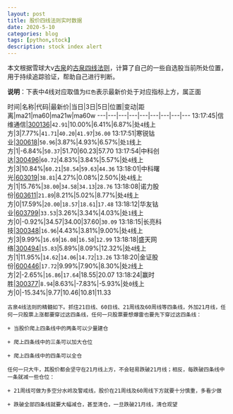```yaml
---
layout: post
title: 股价四线法则实时数据
date: 2020-5-10
categories: blog
tags: [python,stock]
description: stock index alert
---
```



本文根据雪球大v[古泉](https://xueqiu.com/u/7148646888)的[古泉四线法则](https://xueqiu.com/7148646888/130498192)，计算了自己的一些自选股当前所处位置，用于持续追踪验证，帮助自己进行判断。

**说明**：下表中4线对应取值为`红色`表示最新价处于对应指标上方，属正面

时间|名称|代码|最新价|当日|3日|5日|位置|变动|距离|ma21|ma60|ma21w|ma60w
---|---|---|---|---|---|---|---|---
13:17:45|信维通信|[300136](https://xueqiu.com/S/SZ300136)|`42.91`|10.00%|6.41%|6.87%|处`4`线上方|3|7.77%|`41.71`|`40.20`|`41.97`|`36.00`
13:17:51|寒锐钴业|[300618](https://xueqiu.com/S/SZ300618)|`50.96`|3.87%|4.93%|6.57%|处`1`线上方|1|-6.84%|`50.37`|51.70|60.23|57.70
13:17:54|中科创达|[300496](https://xueqiu.com/S/SZ300496)|`60.72`|4.83%|3.84%|5.57%|处`4`线上方|3|10.84%|`60.21`|`58.54`|`59.63`|`44.36`
13:18:01|中科曙光|[603019](https://xueqiu.com/S/SH603019)|`38.81`|4.27%|0.08%|2.50%|处`4`线上方|1|15.76%|`38.00`|`34.58`|`34.13`|`28.76`
13:18:08|诺力股份|[603611](https://xueqiu.com/S/SH603611)|`21.89`|8.21%|5.02%|8.77%|处`4`线上方|0|17.59%|`20.00`|`18.57`|`18.61`|`17.48`
13:18:12|华友钴业|[603799](https://xueqiu.com/S/SH603799)|`33.53`|3.26%|3.34%|4.03%|处`1`线上方|0|-0.92%|34.57|34.00|37.60|`30.09`
13:18:15|长亮科技|[300348](https://xueqiu.com/S/SZ300348)|`16.96`|4.43%|3.81%|9.00%|处`4`线上方|3|9.99%|`16.69`|`16.08`|`16.58`|`12.99`
13:18:18|盛天网络|[300494](https://xueqiu.com/S/SZ300494)|`15.83`|5.89%|8.09%|12.32%|处`4`线上方|1|11.95%|`14.62`|`14.06`|`14.72`|`13.26`
13:18:20|金证股份|[600446](https://xueqiu.com/S/SH600446)|`17.72`|9.99%|7.90%|8.30%|处`2`线上方|2|-2.65%|`16.86`|`17.64`|18.55|20.07
13:18:24|赢时胜|[300377](https://xueqiu.com/S/SZ300377)|`8.94`|8.63%|-7.83%|-5.93%|处`0`线上方|0|-15.34%|9.77|10.46|10.81|11.33

```
古泉4线法则的精髓如下。抓住21日线、60日线、21周线及60周线等四条线，外加21月线，任何一只股票上涨都要穿过这四条线，任何一只股票要想爆雷也要先下穿过这四条线：

+ 当股价爬上四条线中的两条可以少量建仓

+ 爬上四条线中的三条可以加大仓位

+ 爬上四条线中的四条可以全仓

任何一只大牛，其股价都会坚守在21月线上方，不会轻易跌破21月线；相反，每跌破四条线中一条就减一些仓位：

+ 21周线可做为多空分水岭及警戒线，股价在21周线及60周线下方就要十分慎重，多看少做

+ 跌破全部四条线就要大幅减仓，甚至清仓，一旦跌破21月线，清仓观望
```